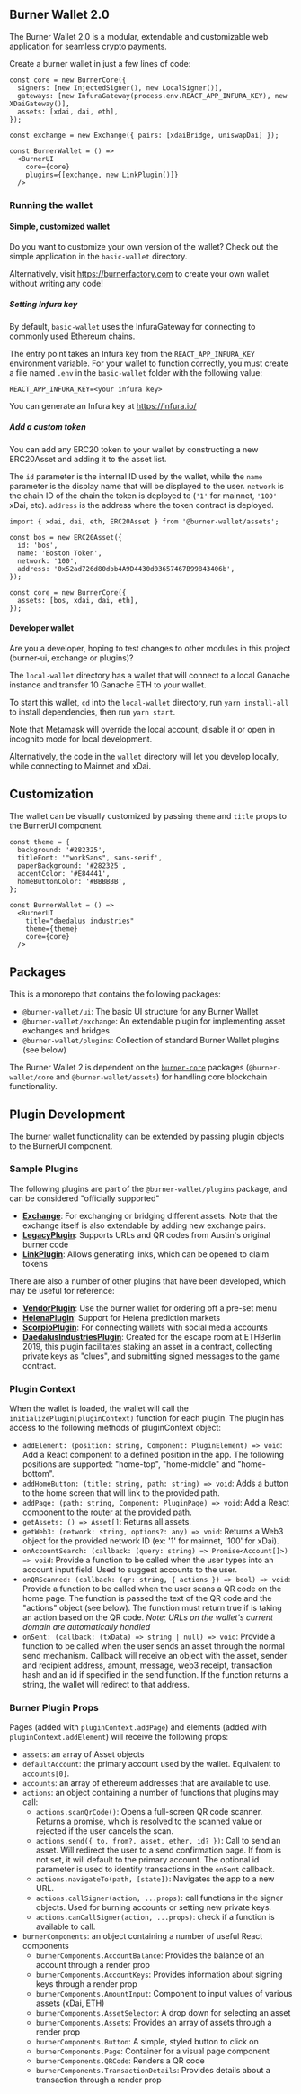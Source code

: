 ## Burner Wallet 2.0

The Burner Wallet 2.0 is a modular, extendable and customizable web application for seamless crypto payments.

Create a burner wallet in just a few lines of code:

```JSX
const core = new BurnerCore({
  signers: [new InjectedSigner(), new LocalSigner()],
  gateways: [new InfuraGateway(process.env.REACT_APP_INFURA_KEY), new XDaiGateway()],
  assets: [xdai, dai, eth],
});

const exchange = new Exchange({ pairs: [xdaiBridge, uniswapDai] });

const BurnerWallet = () =>
  <BurnerUI
    core={core}
    plugins={[exchange, new LinkPlugin()]}
  />
```

### Running the wallet

#### Simple, customized wallet

Do you want to customize your own version of the wallet? Check out the simple application in the `basic-wallet` directory.

Alternatively, visit https://burnerfactory.com to create your own wallet without writing any code!

##### Setting Infura key

By default, `basic-wallet` uses the InfuraGateway for connecting to commonly used Ethereum chains.

The entry point takes an Infura key from the `REACT_APP_INFURA_KEY` environment variable. For your wallet to
function correctly, you must create a file named `.env` in the `basic-wallet` folder with the following value:

```
REACT_APP_INFURA_KEY=<your infura key>
```

You can generate an Infura key at https://infura.io/

##### Add a custom token

You can add any ERC20 token to your wallet by constructing a new ERC20Asset and adding it to the asset list.

The `id` parameter is the internal ID used by the wallet, while the `name` parameter is the display name
that will be displayed to the user. `network` is the chain ID of the chain the token is deployed to
(`'1'` for mainnet, `'100'` xDai, etc). `address` is the address where the token contract is deployed.

```JS
import { xdai, dai, eth, ERC20Asset } from '@burner-wallet/assets';

const bos = new ERC20Asset({
  id: 'bos',
  name: 'Boston Token',
  network: '100',
  address: '0x52ad726d80dbb4A9D4430d03657467B99843406b',
});

const core = new BurnerCore({
  assets: [bos, xdai, dai, eth],
});
```

#### Developer wallet

Are you a developer, hoping to test changes to other modules in this project (burner-ui, exchange or plugins)?

The `local-wallet` directory has a wallet that will connect to a local Ganache instance and transfer
10 Ganache ETH to your wallet.

To start this wallet, `cd` into the `local-wallet` directory, run `yarn install-all` to install
dependencies, then run `yarn start`.

Note that Metamask will override the local account, disable it or open in incognito mode for local development.

Alternatively, the code in the `wallet` directory will let you develop locally, while connecting to Mainnet and xDai.

## Customization

The wallet can be visually customized by passing `theme` and `title` props to the BurnerUI component.

```JSX
const theme = {
  background: '#282325',
  titleFont: '"workSans", sans-serif',
  paperBackground: '#282325',
  accentColor: '#E84441',
  homeButtonColor: '#BBBBBB',
};

const BurnerWallet = () =>
  <BurnerUI
    title="daedalus industries"
    theme={theme}
    core={core}
  />
```

## Packages

This is a monorepo that contains the following packages:

- `@burner-wallet/ui`: The basic UI structure for any Burner Wallet
- `@burner-wallet/exchange`: An extendable plugin for implementing asset exchanges and bridges
- `@burner-wallet/plugins`: Collection of standard Burner Wallet plugins (see below)

The Burner Wallet 2 is dependent on the [`burner-core`](austintgriffith/burner-core) packages
(`@burner-wallet/core` and `@burner-wallet/assets`) for handling core blockchain functionality.

## Plugin Development

The burner wallet functionality can be extended by passing plugin objects to the BurnerUI component.

### Sample Plugins

The following plugins are part of the `@burner-wallet/plugins` package, and can be considered "officially supported"

- **[Exchange](/exchange)**: For exchanging or bridging different assets. Note that the exchange itself is also extendable
  by adding new exchange pairs.
- **[LegacyPlugin](/plugins/src/legacy)**: Supports URLs and QR codes from Austin's original burner code
- **[LinkPlugin](/plugins/src/link)**: Allows generating links, which can be opened to claim tokens

There are also a number of other plugins that have been developed, which may be useful for reference:

- **[VendorPlugin](https://github.com/dmihal/burner-wallet-vendor-plugin)**: Use the burner wallet for ordering off a pre-set menu
- **[HelenaPlugin](https://github.com/dmihal/helena-burner-plugin)**: Support for Helena prediction markets
- **[ScorpioPlugin](https://github.com/dmihal/scorpio-plugin)**: For connecting wallets with social media accounts
- **[DaedalusIndustriesPlugin](https://github.com/dmihal/daedalus-industries/tree/master/wallet/src/daedalus-plugin)**: Created for the escape room at ETHBerlin 2019, this plugin facilitates staking
  an asset in a contract, collecting private keys as "clues", and submitting signed messages to the game contract.

### Plugin Context

When the wallet is loaded, the wallet will call the `initializePlugin(pluginContext)` function for
each plugin. The plugin has access to the following methods of pluginContext object:

- `addElement: (position: string, Component: PluginElement) => void`: Add a React component to a
  defined position in the app. The following positions are supported: "home-top", "home-middle"
  and "home-bottom".
- `addHomeButton: (title: string, path: string) => void`: Adds a button to the home screen that
  will link to the provided path.
- `addPage: (path: string, Component: PluginPage) => void`: Add a React component to the router at
  the provided path.
- `getAssets: () => Asset[]`: Returns all assets.
- `getWeb3: (network: string, options?: any) => void`: Returns a Web3 object for the provided
  network ID (ex: '1' for mainnet, '100' for xDai).
- `onAccountSearch: (callback: (query: string) => Promise<Account[]>) => void`: Provide a function
  to be called when the user types into an account input field. Used to suggest accounts to the user.
- `onQRScanned: (callback: (qr: string, { actions }) => bool) => void`: Provide a function to be
  called when the user scans a QR code on the home page. The function is passed the text of the QR
  code and the "actions" object (see below). The function must return true if is taking an action
  based on the QR code. _Note: URLs on the wallet's current domain are automatically handled_
- `onSent: (callback: (txData) => string | null) => void`: Provide a function to be called when
  the user sends an asset through the normal send mechanism. Callback will receive an object with
  the asset, sender and recipient address, amount, message, web3 receipt, transaction hash and an
  id if specified in the send function. If the function returns a string, the wallet will redirect
  to that address.

### Burner Plugin Props

Pages (added with `pluginContext.addPage`) and elements (added with `pluginContext.addElement`) will
receive the following props:

- `assets`: an array of Asset objects
- `defaultAccount`: the primary account used by the wallet. Equivalent to `accounts[0]`.
- `accounts`: an array of ethereum addresses that are available to use.
- `actions`: an object containing a number of functions that plugins may call:
  - `actions.scanQrCode()`: Opens a full-screen QR code scanner. Returns a promise, which is
    resolved to the scanned value or rejected if the user cancels the scan.
  - `actions.send({ to, from?, asset, ether, id? })`: Call to send an asset. Will redirect the user to a send
    confirmation page. If from is not set, it will default to the primary account. The optional id parameter
    is used to identify transactions in the `onSent` callback.
  - `actions.navigateTo(path, [state])`: Navigates the app to a new URL.
  - `actions.callSigner(action, ...props)`: call functions in the signer objects. Used for burning
    accounts or setting new private keys.
  - `actions.canCallSigner(action, ...props)`: check if a function is available to call.
- `burnerComponents`: an object containing a number of useful React components
  - `burnerComponents.AccountBalance`: Provides the balance of an account through a render prop
  - `burnerComponents.AccountKeys`: Provides information about signing keys through a render prop
  - `burnerComponents.AmountInput`: Component to input values of various assets (xDai, ETH)
  - `burnerComponents.AssetSelector`: A drop down for selecting an asset
  - `burnerComponents.Assets`: Provides an array of assets through a render prop
  - `burnerComponents.Button`: A simple, styled button to click on
  - `burnerComponents.Page`: Container for a visual page component
  - `burnerComponents.QRCode`: Renders a QR code
  - `burnerComponents.TransactionDetails`: Provides details about a transaction through a render prop
